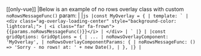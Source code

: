[[only-vue]]
|Below is an example of no rows overlay class with custom `noRowsMessageFunc()` param:
|
|`` js |const MyOverlay = { | template: ` | <div class="ag-overlay-loading-center" style="background-color: lightcoral;"> | <i class="far fa-frown"> {{params.noRowsMessageFunc()}}</i> | </div> | ` |} | |const gridOptions: GridOptions = { | ... | noRowsOverlayComponent: 'MyOverlay', | noRowsOverlayComponentParams: { | noRowsMessageFunc: () => 'Sorry - no rows! at: ' + new Date(), | }, |} | ``
